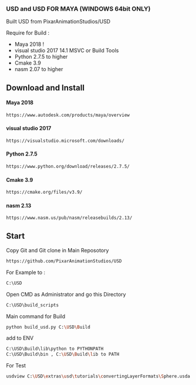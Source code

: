 ### USD and USD FOR MAYA (WINDOWS 64bit ONLY)
Built USD from PixarAnimationStudios/USD

Require for Build :
- Maya 2018 !
- visual studio 2017 14.1 MSVC or Build Tools
- Python 2.7.5 to higher
- Cmake 3.9 
- nasm 2.07 to higher

## Download and Install

#### Maya 2018
```bash
https://www.autodesk.com/products/maya/overview
```
#### visual studio 2017
```bash
https://visualstudio.microsoft.com/downloads/
```
#### Python 2.7.5
```bash
https://www.python.org/download/releases/2.7.5/
```
#### Cmake 3.9 
```bash
https://cmake.org/files/v3.9/
```
#### nasm 2.13
```bash
https://www.nasm.us/pub/nasm/releasebuilds/2.13/
```

## Start

Copy Git and Git clone in Main Reposotory
```bash
https://github.com/PixarAnimationStudios/USD
```
For Example to :
```bash
C:\USD
```
Open CMD as Administrator and go this Directory
```bash
C:\USD\build_scripts
```
Main command for Build
```bash
python build_usd.py C:\USD\Build
```

add to ENV
```bash
C:\USD\Build\lib\python to PYTHONPATH
C:\USD\Build\bin , C:\USD\Build\lib to PATH
```

For Test
```bash
usdview C:\USD\extras\usd\tutorials\convertingLayerFormats\Sphere.usda
```















